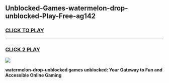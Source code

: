 
## Unblocked-Games-watermelon-drop-unblocked-Play-Free-ag142
<h3>
<a href="https://premium76.site?title=watermelon-drop-unblocked&ref=12A">CLICK TO PLAY</a></h3>
<hr>

<h3>
<a href="https://premium76.site?title=watermelon-drop-unblocked&ref=12A">CLICK 2 PLAY</a>
  
</h3>

<a href="https://premium76.site?title=watermelon-drop-unblocked&ref=12A"><img src="https://clearcache.store/games.png"></a>


**watermelon-drop-unblocked games unblocked: Your Gateway to Fun and Accessible Online Gaming**
